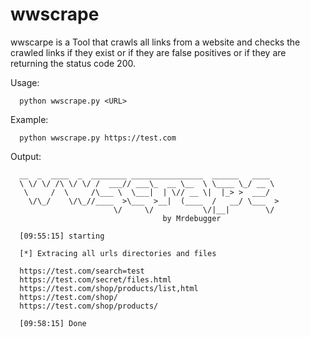 # wwscrape

wwscarpe is a Tool that crawls all links from a website and checks the crawled links if they exist or if they are false positives or if they are returning the status code 200.

Usage:

      python wwscrape.py <URL>

Example:

      python wwscrape.py https://test.com

Output:


      __  _  ____  _  ________ ________________  ______   ____
      \ \/ \/ /\ \/ \/ /  ___// ___\_  __ \__  \ \____ \_/ __ \
       \     /  \     /\___ \  \___|  | \// __ \|  |_> >  ___/
        \/\_/    \/\_//____  >\___  >__|  (____  /   __/ \___  >
                           \/     \/           \/|__|        \/
                                      by Mrdebugger

      [09:55:15] starting

      [*] Extracing all urls directories and files

      https://test.com/search=test
      https://test.com/secret/files.html
      https://test.com/shop/products/list,html
      https://test.com/shop/
      https://test.com/shop/products/

      [09:58:15] Done
